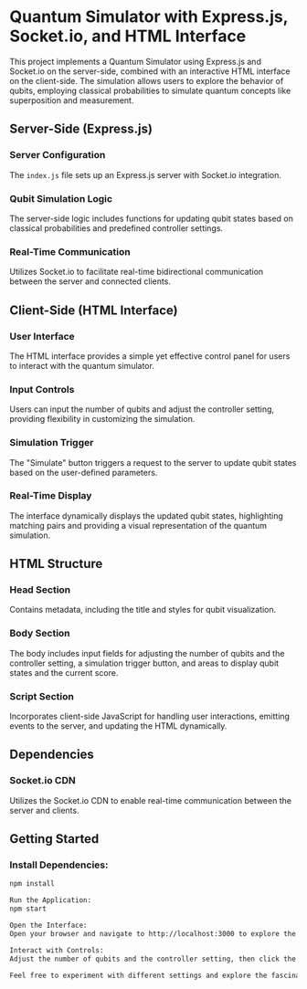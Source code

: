 # Quantum Simulator with Express.js, Socket.io, and HTML Interface

This project implements a Quantum Simulator using Express.js and Socket.io on the server-side, combined with an interactive HTML interface on the client-side. The simulation allows users to explore the behavior of qubits, employing classical probabilities to simulate quantum concepts like superposition and measurement.

## Server-Side (Express.js)

### Server Configuration
The `index.js` file sets up an Express.js server with Socket.io integration.

### Qubit Simulation Logic
The server-side logic includes functions for updating qubit states based on classical probabilities and predefined controller settings.

### Real-Time Communication
Utilizes Socket.io to facilitate real-time bidirectional communication between the server and connected clients.

## Client-Side (HTML Interface)

### User Interface
The HTML interface provides a simple yet effective control panel for users to interact with the quantum simulator.

### Input Controls
Users can input the number of qubits and adjust the controller setting, providing flexibility in customizing the simulation.

### Simulation Trigger
The "Simulate" button triggers a request to the server to update qubit states based on the user-defined parameters.

### Real-Time Display
The interface dynamically displays the updated qubit states, highlighting matching pairs and providing a visual representation of the quantum simulation.

## HTML Structure

### Head Section
Contains metadata, including the title and styles for qubit visualization.

### Body Section
The body includes input fields for adjusting the number of qubits and the controller setting, a simulation trigger button, and areas to display qubit states and the current score.

### Script Section
Incorporates client-side JavaScript for handling user interactions, emitting events to the server, and updating the HTML dynamically.

## Dependencies

### Socket.io CDN
Utilizes the Socket.io CDN to enable real-time communication between the server and clients.

## Getting Started

### Install Dependencies:
```bash
npm install

Run the Application:
npm start

Open the Interface:
Open your browser and navigate to http://localhost:3000 to explore the quantum simulator.

Interact with Controls:
Adjust the number of qubits and the controller setting, then click the "Simulate" button to observe real-time updates.

Feel free to experiment with different settings and explore the fascinating world of quantum simulation!
